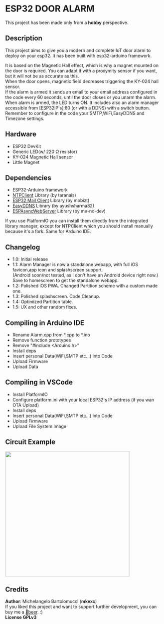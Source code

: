 # ESP32 DOOR ALARM

This project has been made only from a **hobby** perspective.

## Description
This project aims to give you a modern and complete IoT door alarm to deploy on your esp32. 
It has been built with esp32-arduino framework.

It is based on the Magnetic Hall effect, which is why a magnet mounted on the door is required. 
You can adapt it with a proxymity sensor if you want, but it will not be as accurate as this.  
When the door opens, magnetic field decreases triggering the KY-024 hall sensor.   
If the alarm is armed it sends an email to your email address configured in the code every 60 seconds, until the door closes or you unarm the alarm.
When alarm is armed, the LED turns ON.
It includes also an alarm manager accessible from [ESP32IP's]:80 (or with a DDNS) with a switch button.  
Remember to configure in the code your SMTP,WiFi,EasyDDNS and Timezone settings.

## Hardware
- ESP32 DevKit
- Generic LED(w/ 220 Ω resistor)
- KY-024 Magnetic Hall sensor
- Little Magnet

## Dependencies

- ESP32-Arduino framework
- [NTPClient](https://github.com/taranais/NTPClient) Library (by taranais)
- [ESP32 Mail Client](https://github.com/mobizt/ESP32-Mail-Client) Library (by mobizt)
- [EasyDDNS](https://github.com/ayushsharma82/EasyDDNS) Library (by ayushsharma82)
- [ESPAsyncWebServer](https://github.com/me-no-dev/ESPAsyncWebServer) Library (by me-no-dev)

If you use PlatformIO you can install them directly from the integrated library manager, except for NTPClient which you should install manually because it's a fork.
Same for Arduino IDE.

## Changelog
- 1.0: Initial release
- 1.1: Alarm Manager is now a standalone webapp, with full iOS favicon,app icon and splashscreen support.  
(Android soon/not tested, as I don't have an Android device right now.)  
Save to homescreen to get the standalone webapp.
- 1.2: Polished iOS PWA. Changed Partition scheme with a custom made one.
- 1.3: Polished splashscreen. Code Cleanup.
- 1.4: Optimized Partition table.
- 1.5: UX and other random fixes.

## Compiling in Arduino IDE

- Rename Alarm.cpp from *.cpp to *.ino
- Remove function prototypes
- Remove "#include <Arduino.h>"
- Install deps
- Insert personal Data(WiFi,SMTP etc...) into Code
- Upload Firmware
- Upload Data

## Compiling in VSCode

- Install PlatformIO
- Configure platform.ini with your local ESP32's IP address (if you wan OTA Upload)
- Install deps
- Insert personal Data(WiFi,SMTP etc...) into Code
- Upload Firmware
- Upload File System Image

## Circuit Example

<img src="https://github.com/mkexc/ESP32_DoorAlarm/raw/master/common/images/Circuit.png" width="400">


## Credits

**Author**: Michelangelo Bartolomucci (**mkexc**)  
If you liked this project and want to support further development, you can buy me a [🍻beer](https://www.paypal.me/mibart/5). :)  
**License GPLv3**